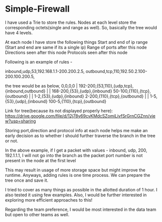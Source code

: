 # Simple-Firewall

I have used a Trie to store the rules. Nodes at each level store the corresponding octets(single and range as well). So, basically the tree would have 4 levels. 

At each node I have store the following things
Start and end of ip range (Start and end are same if its a single ip)
Range of ports after this node 
Directions seen after this node
Protocols seen after this node

Following is an example of rules - 

inbound,udp,53,192.168.1.1-200.200.2.5, 
outbound,tcp,110,192.50.2.100-200.100.200.5, 

the tree would be as below,
                                                    0,0,0,0
                                        |
                     192-200,{53,110},{udp,tcp},{inbound,outbound}
                            |                           |
         168-200,{53},{udp},{inbound}               50-100,{110},{tcp},{outbound}
                    |                                      |
           1-2,{53},{udp},{inbound}                 2-200,{110},{tcp},{outbound}
                    |                                      |
           1-5,{53},{udp},{inbound}                 100-5,{110},{tcp},{outbound}
           
           
Link for tree(because its not displayed properly here): https://drive.google.com/file/d/12j78y69cvKMdcSZomiLivfSrGrnCGZnn/view?usp=sharing

Storing port,direction and protocol info at each node helps me make an early decision as to whether I should further traverse the branch in the tree or not.

In the above example, if I get a packet with values - inbound, udp, 200, 192.1.1.1, I will not go into the branch as the packet port number is not present in the node at the first level

This may result in usage of more storage space but might improve the runtime. Anyways, adding rules is one time process. We can prepare the tree once and save it.

I tried to cover as many things as possible in the allotted duration of 1 hour. I also tested it using few examples. Also, I would be further interested in exploring more efficient approaches to this!

Regarding the team preference, I would be most interested in the data team but open to other teams as well.


